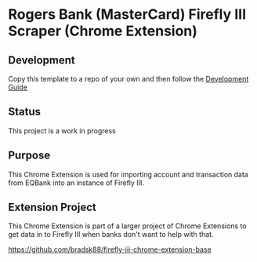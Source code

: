 # Rogers Bank (MasterCard) Firefly III Scraper (Chrome Extension)

## Development
Copy this template to a repo of your own and then follow the [Development Guide](
./DEV_GUIDE.md
)

## Status
This project is a work in progress

## Purpose
This Chrome Extension is used for importing account and transaction data from
EQBank into an instance of Firefly III.

## Extension Project
This Chrome Extension is part of a larger project of Chrome Extensions to get
data in to Firefly III when banks don't want to help with that.

https://github.com/bradsk88/firefly-iii-chrome-extension-base